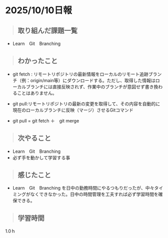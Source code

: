 # 2025/10/10日報

>## 取り組んだ課題一覧 
- Learn　Git　Branching 

> ## わかったこと
- git fetch : リモートリポジトリの最新情報をローカルのリモート追跡ブランチ（例：origin/main等）にダウンロードする。ただし、取得した情報はローカルブランチには直接反映されず、作業中のブランチが意図せず書き換わることはありません。

- git pull:リモートリポジトリの最新の変更を取得して、その内容を自動的に現在のローカルブランチに反映（マージ）させるGitコマンド

- git pull = git fetch ＋　git merge

> ## 次やること
- Learn　Git　Branching 
- 必ず手を動かして学習する事
  
> ## 感じたこと

- Learn　Git　Branching を日中の勤務時間にやるつもりだったが、中々タイミングがなくできなかった。日中の時間管理を工夫すれば必ず学習時間を確保できる。 

> ## 学習時間
  1.0ｈ
